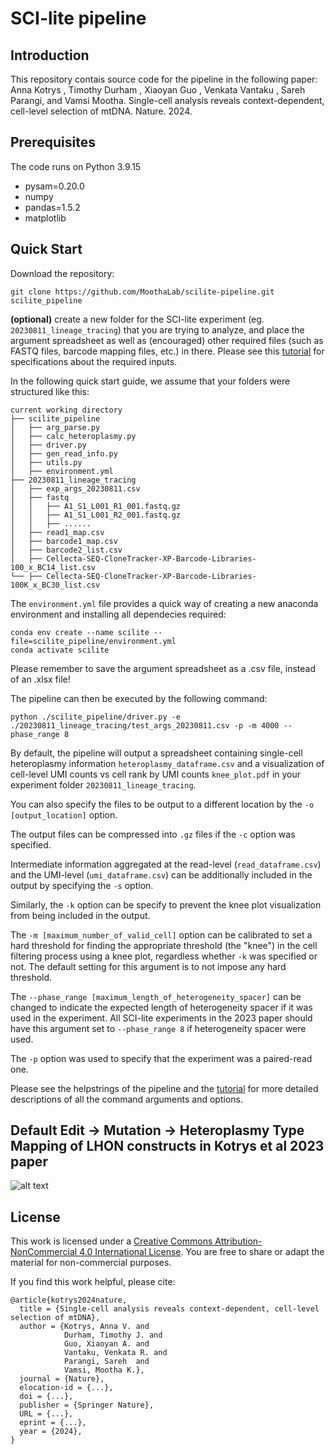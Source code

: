 # SCI-lite pipeline

## Introduction
This repository contais source code for the pipeline in the following paper: Anna Kotrys , Timothy Durham , Xiaoyan Guo , Venkata Vantaku , Sareh Parangi, and Vamsi Mootha. Single-cell analysis reveals context-dependent, cell-level selection of mtDNA. Nature. 2024.

## Prerequisites
The code runs on Python 3.9.15
- pysam=0.20.0 
- numpy 
- pandas=1.5.2 
- matplotlib

## Quick Start
Download the repository:

`git clone https://github.com/MoothaLab/scilite-pipeline.git scilite_pipeline`

**(optional)** create a new folder for the SCI-lite experiment (eg. `20230811_lineage_tracing`) that you are trying to analyze, and place the argument spreadsheet as well as (encouraged) other required files (such as FASTQ files, barcode mapping files, etc.) in there.
Please see this [tutorial](https://docs.google.com/presentation/d/1nqRbsgIkjIsaFwHQFOxVYje8Xda_JCNxyz9kAJ9B6Ow/edit?usp=sharing) for specifications about the required inputs.

In the following quick start guide, we assume that your folders were structured like this:
```
current working directory
├── scilite_pipeline
│   ├── arg_parse.py
│   ├── calc_heteroplasmy.py
│   ├── driver.py
│   ├── gen_read_info.py
│   ├── utils.py
│   ├── environment.yml
├── 20230811_lineage_tracing
│   ├── exp_args_20230811.csv
│   ├── fastq
│   │   ├── A1_S1_L001_R1_001.fastq.gz
│   │   ├── A1_S1_L001_R2_001.fastq.gz
│   │   ├── ......
│   ├── read1_map.csv
│   ├── barcode1_map.csv
│   ├── barcode2_list.csv
│   ├── Cellecta-SEQ-CloneTracker-XP-Barcode-Libraries-100_x_BC14_list.csv
└── ├── Cellecta-SEQ-CloneTracker-XP-Barcode-Libraries-100K_x_BC30_list.csv
```

The `environment.yml` file provides a quick way of creating a new anaconda environment and installing all dependecies required:

```
conda env create --name scilite --file=scilite_pipeline/environment.yml
conda activate scilite
```

Please remember to save the argument spreadsheet as a .csv file, instead of an .xlsx file!

The pipeline can then be executed by the following command:

```
python ./scilite_pipeline/driver.py -e ./20230811_lineage_tracing/test_args_20230811.csv -p -m 4000 --phase_range 8
```

By default, the pipeline will output a spreadsheet containing single-cell heteroplasmy information `heteroplasmy_dataframe.csv` and a visualization of cell-level UMI counts vs cell rank by UMI counts `knee_plot.pdf` in your experiment folder `20230811_lineage_tracing`.

You can also specify the files to be output to a different location by the `-o [output_location]` option.

The output files can be compressed into `.gz` files if the `-c` option was specified.

Intermediate information aggregated at the read-level (`read_dataframe.csv`) and the UMI-level (`umi_dataframe.csv`) can be additionally included in the output by specifying the `-s` option.

Similarly, the `-k` option can be specify to prevent the knee plot visualization from being included in the output.

The `-m [maximum_number_of_valid_cell]` option can be calibrated to set a hard threshold for finding the appropriate threshold (the "knee") in the cell filtering process using a knee plot, regardless whether `-k` was specified or not. The default setting for this argument is to not impose any hard threshold.

The `--phase_range [maximum_length_of_heterogeneity_spacer]` can be changed to indicate the expected length of heterogeneity spacer if it was used in the experiment. All SCI-lite experiments in the 2023 paper should have this argument set to `--phase_range 8` if heterogeneity spacer were used.

The `-p` option was used to specify that the experiment was a paired-read one.

Please see the helpstrings of the pipeline and the [tutorial](https://docs.google.com/presentation/d/1nqRbsgIkjIsaFwHQFOxVYje8Xda_JCNxyz9kAJ9B6Ow/edit?usp=sharing) for more detailed descriptions of all the command arguments and options.

## Default Edit -> Mutation -> Heteroplasmy Type Mapping of LHON constructs in Kotrys et al 2023 paper
![alt text](https://github.com/MoothaLab/scilite-pipeline-dev//blob/main/fig_edit_mut_het_mapping.png?raw=true)

## License

This work is licensed under a [Creative Commons Attribution-NonCommercial 4.0 International License](https://creativecommons.org/licenses/by-nc/4.0/). You are free to share or adapt the material for non-commercial purposes.

If you find this work helpful, please cite:
```
@article{kotrys2024nature,
  title = {Single-cell analysis reveals context-dependent, cell-level selection of mtDNA},
  author = {Kotrys, Anna V. and
            Durham, Timothy J. and
            Guo, Xiaoyan A. and
            Vantaku, Venkata R. and
            Parangi, Sareh  and
            Vamsi, Mootha K.},
  journal = {Nature},
  elocation-id = {...},
  doi = {...},
  publisher = {Springer Nature},
  URL = {...},
  eprint = {...},
  year = {2024},
}
```
